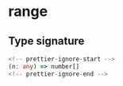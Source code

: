 # range

## Type signature

```typescript
<!-- prettier-ignore-start -->
(n: any) => number[]
<!-- prettier-ignore-end -->
```
